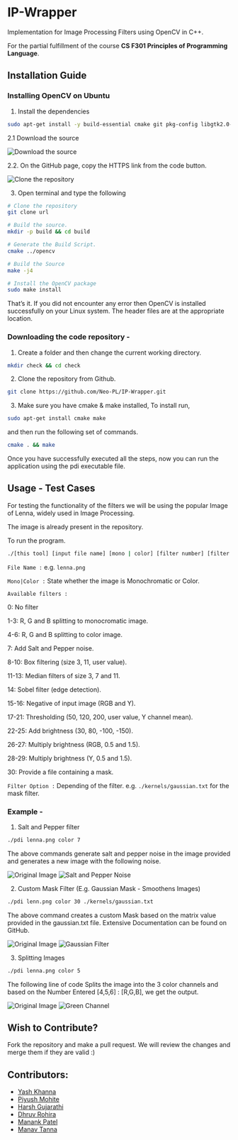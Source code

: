 # IP-Wrapper

Implementation for Image Processing Filters using OpenCV in C++.

For the partial fulfillment of the course **CS F301 Principles of Programming Language**.

## Installation Guide

### Installing OpenCV on Ubuntu

1. Install the dependencies

```bash
sudo apt-get install -y build-essential cmake git pkg-config libgtk2.0-dev
```

2.1 Download the source

![Download the source](image/README/1666734718308.png)

2.2. On the GitHub page, copy the HTTPS link from the code button.

![Clone the repository](image/README/1666734825406.png)

3. Open terminal and type the following

```bash
# Clone the repository
git clone url

# Build the source.
mkdir -p build && cd build

# Generate the Build Script.
cmake ../opencv

# Build the Source
make -j4

# Install the OpenCV package
sudo make install
```

That’s it. If you did not encounter any error then OpenCV is installed successfully on your Linux system. The header files are at the appropriate location.

### Downloading the code repository -

1. Create a folder and then change the current working directory.
```bash
mkdir check && cd check
```

2. Clone the repository from Github.
```bash
git clone https://github.com/Neo-PL/IP-Wrapper.git
```

3. Make sure you have cmake & make installed, To install run,
```bash
sudo apt-get install cmake make
```

and then run the following set of commands.
```bash
cmake . && make
```

Once you have successfully executed all the steps, now you can run the application using the pdi executable file.

## Usage - Test Cases

For testing the functionality of the filters we will be using the popular Image of Lenna, widely used in Image Processing.

The image is already present in the repository.

To run the program.
```bash
./[this tool] [input file name] [mono | color] [filter number] [filter options]
```
`File Name :` e.g.
```lenna.png```

`Mono|Color :` State whether the image is Monochromatic or Color.


`Available filters :` 

  0: No filter 
  
  1-3:    R, G and B splitting to monocromatic image. 
  
  4-6:    R, G and B splitting to color image.
  
  7:      Add Salt and Pepper noise.
  
  8-10:   Box filtering (size 3, 11, user value).
  
  11-13:  Median filters of size 3, 7 and 11.
  
  14:     Sobel filter (edge detection). 
  
  15-16:  Negative of input image (RGB and Y). 
  
  17-21:  Thresholding (50, 120, 200, user value, Y channel mean). 
  
  22-25:  Add brightness (30, 80, -100, -150).
  
  26-27:  Multiply brightness (RGB, 0.5 and 1.5). 
  
  28-29:  Multiply brightness (Y, 0.5 and 1.5). 
  
  30:     Provide a file containing a mask.
  
`Filter Option :` Depending of the filter.
e.g. ```./kernels/gaussian.txt``` for the mask filter.

### Example -

1. Salt and Pepper filter
```bash
./pdi lenna.png color 7
```
The above commands generate salt and pepper noise in the image provided and generates a new image with the following noise.

![Original Image](lenna.png)
![Salt and Pepper Noise](lenna_saltpepper.png)

2. Custom Mask Filter (E.g. Gaussian Mask - Smoothens Images)
```bash
./pdi lenn.png color 30 ./kernels/gaussian.txt
```
The above command creates a custom Mask based on the matrix value provided in the gaussian.txt file. Extensive Documentation can be found on GitHub.

![Original Image](lenna.png)
![Gaussian Filter](lenna_masked.png)

3. Splitting Images
```bash
./pdi lenna.png color 5
```
The following line of code Splits the image into the 3 color channels and based on the Number Entered [4,5,6] : [R,G,B], we get the output.

![Original Image](lenna.png)
![Green Channel](lenna_G_tri.png)

## Wish to Contribute?

Fork the repository and make a pull request. We will review the changes and merge them if they are valid :)

## Contributors:
- [Yash Khanna](https://github.com/YKhanna2003)
- [Piyush Mohite](https://github.com/git-pi-e)
- [Harsh Gujarathi](https://github.com/alphaNewrex)
- [Dhruv Rohira](https://github.com/rohira-dhruv)
- [Manank Patel](https://github.com/manank20)
- [Manav Tanna]()
